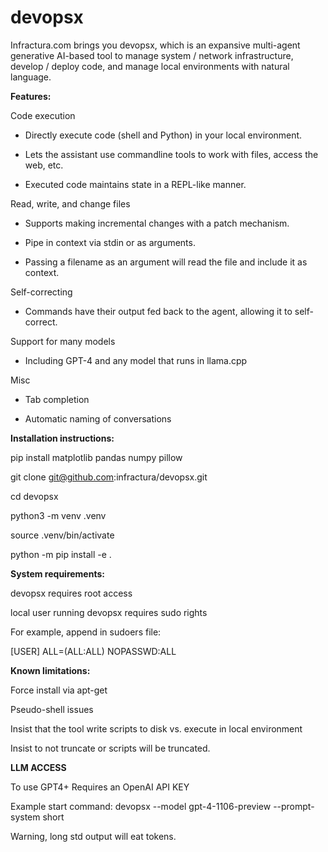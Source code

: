 devopsx
=====

Infractura.com brings you devopsx, which is an expansive multi-agent generative AI-based tool to manage system / network infrastructure, develop / deploy code, and manage local environments with natural language.

**Features:**

Code execution

-  Directly execute code (shell and Python) in your local environment.

-  Lets the assistant use commandline tools to work with files, access the web, etc.
  
-  Executed code maintains state in a REPL-like manner.

Read, write, and change files

-  Supports making incremental changes with a patch mechanism.
  
-  Pipe in context via stdin or as arguments.
  
-  Passing a filename as an argument will read the file and include it as context.

Self-correcting

-  Commands have their output fed back to the agent, allowing it to self-correct.

Support for many models

-  Including GPT-4 and any model that runs in llama.cpp

Misc

-  Tab completion

-  Automatic naming of conversations

**Installation instructions:**

pip install matplotlib pandas numpy pillow

git clone git@github.com:infractura/devopsx.git

cd devopsx

python3 -m venv .venv

source .venv/bin/activate

python -m pip install -e .

**System requirements:**

devopsx requires root access 

local user running devopsx requires sudo rights
  
  For example, append in sudoers file:
  
  [USER]  ALL=(ALL:ALL) NOPASSWD:ALL

**Known limitations:**

Force install via apt-get

Pseudo-shell issues

Insist that the tool write scripts to disk vs. execute in local environment

Insist to not truncate or scripts will be truncated.

**LLM ACCESS**

To use GPT4+ Requires an OpenAI API KEY

Example start command: devopsx --model gpt-4-1106-preview --prompt-system short

Warning, long std output will eat tokens.

